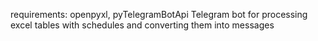 requirements: openpyxl, pyTelegramBotApi
Telegram bot for processing excel tables with schedules and converting them into messages

